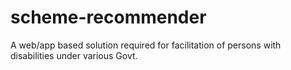 # scheme-recommender
A web/app based solution required for facilitation of persons with disabilities under various Govt. 
